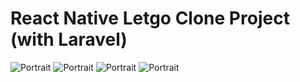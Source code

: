 # React Native Letgo Clone Project (with Laravel)

![Portrait](assets/1.png)
![Portrait](assets/2.png)
![Portrait](assets/3.png)
![Portrait](assets/4.png)